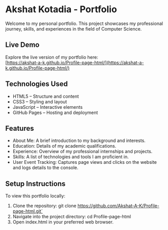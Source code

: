 # Akshat Kotadia - Portfolio

Welcome to my personal portfolio. This project showcases my professional journey, skills, and experiences in the field of Computer Science.

## Live Demo

Explore the live version of my portfolio here:  
[https://akshat-a-k.github.io/Profile-page-html/](https://akshat-a-k.github.io/Profile-page-html/)

## Technologies Used

- HTML5 – Structure and content
- CSS3 – Styling and layout
- JavaScript – Interactive elements
- GitHub Pages – Hosting and deployment

## Features

- About Me: A brief introduction to my background and interests.
- Education: Details of my academic qualifications.
- Experience: Overview of my professional internships and projects.
- Skills: A list of technologies and tools I am proficient in.
- User Event Tracking: Captures page views and clicks on the website and logs details to the console.

## Setup Instructions

To view this portfolio locally:

1. Clone the repository:
   git clone https://github.com/Akshat-A-K/Profile-page-html.git`
2.  Navigate into the project directory:
   cd Profile-page-html
3.  Open index.html in your preferred web browser.